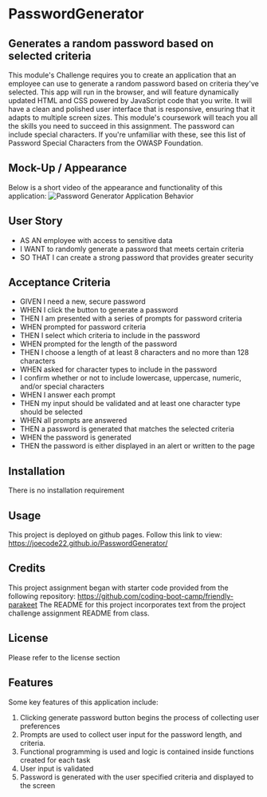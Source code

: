 
# PasswordGenerator

## Generates a random password based on selected criteria

This module's Challenge requires you to create an application that an employee can use to generate a random password based on criteria they've selected. This app will run in the browser, and will feature dynamically updated HTML and CSS powered by JavaScript code that you write. It will have a clean and polished user interface that is responsive, ensuring that it adapts to multiple screen sizes. This module's coursework will teach you all the skills you need to succeed in this assignment. The password can include special characters. If you're unfamiliar with these, see this list of Password Special Characters from the OWASP Foundation.

## Mock-Up / Appearance

Below is a short video of the appearance and functionality of this application:
![Password Generator Application Behavior](https://github.com/Joecode22/PasswordGenerator/blob/main/assets/images/app.gif "Password Generator Application Behavior")

## User Story

- AS AN employee with access to sensitive data
- I WANT to randomly generate a password that meets certain criteria
- SO THAT I can create a strong password that provides greater security

## Acceptance Criteria

- GIVEN I need a new, secure password
- WHEN I click the button to generate a password
- THEN I am presented with a series of prompts for password criteria
- WHEN prompted for password criteria
- THEN I select which criteria to include in the password
- WHEN prompted for the length of the password
- THEN I choose a length of at least 8 characters and no more than 128 characters
- WHEN asked for character types to include in the password
- I confirm whether or not to include lowercase, uppercase, numeric, and/or special characters
- WHEN I answer each prompt
- THEN my input should be validated and at least one character type should be selected
- WHEN all prompts are answered
- THEN a password is generated that matches the selected criteria
- WHEN the password is generated
- THEN the password is either displayed in an alert or written to the page

## Installation

There is no installation requirement

## Usage

This project is deployed on github pages.
Follow this link to view: <https://joecode22.github.io/PasswordGenerator/>

## Credits

This project assignment began with starter code provided from the following repository:
<https://github.com/coding-boot-camp/friendly-parakeet>
The README for this project incorporates text from the project challenge assignment README from class.

## License

Please refer to the license section

## Features

Some key features of this application include:

1. Clicking generate password button begins the process of collecting user preferences
2. Prompts are used to collect user input for the password length, and criteria.
3. Functional programming is used and logic is contained inside functions created for each task
4. User input is validated
5. Password is generated with the user specified criteria and displayed to the screen
